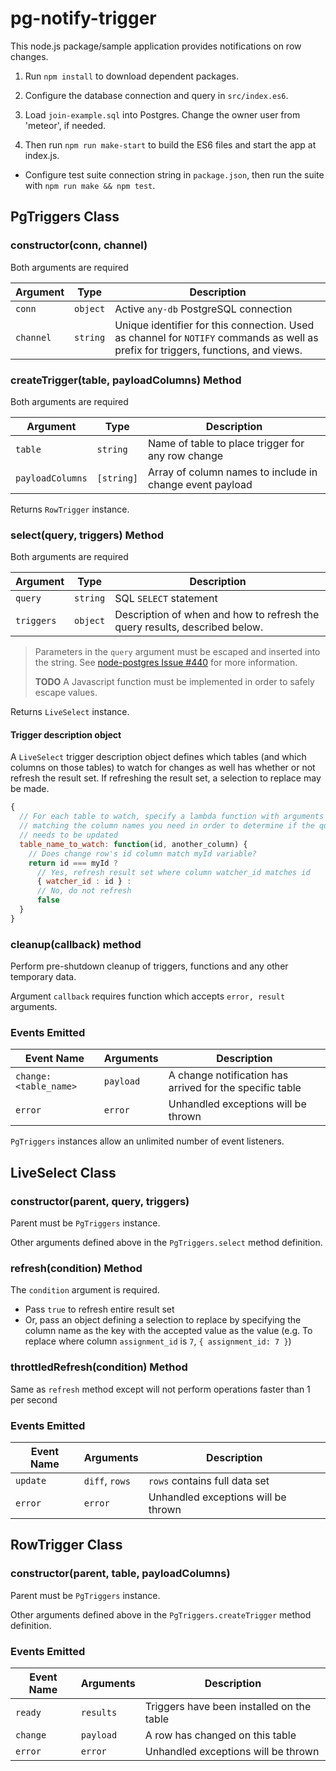 # pg-notify-trigger

This node.js package/sample application provides notifications on row changes.

1. Run `npm install` to download dependent packages.

2. Configure the database connection and query in `src/index.es6`.

3. Load `join-example.sql` into Postgres. Change the owner user from 'meteor', if needed.

4. Then run `npm run make-start` to build the ES6 files and start the app at index.js.

* Configure test suite connection string in `package.json`, then run the suite with `npm run make && npm test`.

## PgTriggers Class

### constructor(conn, channel)

Both arguments are required

Argument | Type | Description
---------|------|---------------------------
`conn`     | `object` | Active `any-db` PostgreSQL connection
`channel` | `string` | Unique identifier for this connection. Used as channel for `NOTIFY` commands as well as prefix for triggers, functions, and views.

### createTrigger(table, payloadColumns) Method

Both arguments are required

Argument | Type | Description
---------|------|---------------------------
`table` | `string` | Name of table to place trigger for any row change
`payloadColumns` | `[string]` | Array of column names to include in change event payload

Returns `RowTrigger` instance.

### select(query, triggers) Method

Both arguments are required

Argument | Type | Description
---------|------|---------------------------
`query` | `string` | SQL `SELECT` statement
`triggers` | `object` | Description of when and how to refresh the query results, described below.

> Parameters in the `query` argument must be escaped and inserted into the string. See [node-postgres Issue #440](https://github.com/brianc/node-postgres/issues/440) for more information.
> 
> **TODO** A Javascript function must be implemented in order to safely escape values.

Returns `LiveSelect` instance.

#### Trigger description object

A `LiveSelect` trigger description object defines which tables (and which columns on those tables) to watch for changes as well has whether or not refresh the result set. If refreshing the result set, a selection to replace may be made.

```javascript
{
  // For each table to watch, specify a lambda function with arguments
  // matching the column names you need in order to determine if the query
  // needs to be updated
  table_name_to_watch: function(id, another_column) {
    // Does change row's id column match myId variable?
    return id === myId ? 
      // Yes, refresh result set where column watcher_id matches id
      { watcher_id : id } :
      // No, do not refresh
      false
  }
}
```

### cleanup(callback) method

Perform pre-shutdown cleanup of triggers, functions and any other temporary data.

Argument `callback` requires function which accepts `error, result` arguments.

### Events Emitted

Event Name | Arguments | Description
---------|------|---------------------------
`change:<table_name>` | `payload` | A change notification has arrived for the specific table
`error` | `error` | Unhandled exceptions will be thrown

`PgTriggers` instances allow an unlimited number of event listeners.

## LiveSelect Class

### constructor(parent, query, triggers)

Parent must be `PgTriggers` instance.

Other arguments defined above in the `PgTriggers.select` method definition.

### refresh(condition) Method

The `condition` argument is required.
* Pass `true` to refresh entire result set
* Or, pass an object defining a selection to replace by specifying the column name as the key with the accepted value as the value (e.g. To replace where column `assignment_id` is `7`, `{ assignment_id: 7 }`)

### throttledRefresh(condition) Method

Same as `refresh` method except will not perform operations faster than 1 per second

### Events Emitted

Event Name | Arguments | Description
---------|------|---------------------------
`update` | `diff`, `rows` | `rows` contains full data set
`error` | `error` | Unhandled exceptions will be thrown


## RowTrigger Class

### constructor(parent, table, payloadColumns)

Parent must be `PgTriggers` instance.

Other arguments defined above in the `PgTriggers.createTrigger` method definition.

### Events Emitted

Event Name | Arguments | Description
---------|------|---------------------------
`ready` | `results` | Triggers have been installed on the table
`change` | `payload` | A row has changed on this table
`error` | `error` | Unhandled exceptions will be thrown


